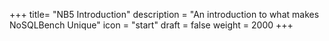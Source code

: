 +++
title= "NB5 Introduction"
description = "An introduction to what makes NoSQLBench Unique"
icon = "start"
draft = false
weight = 2000
+++
